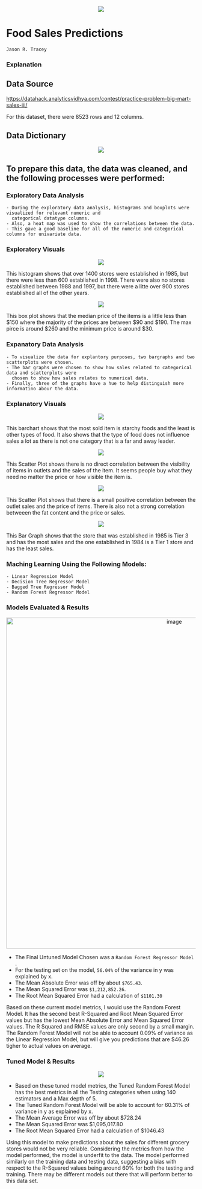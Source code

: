 <p align = "center"> 
<img src = "https://user-images.githubusercontent.com/20051049/230511260-8e4ed48a-e65b-4b11-876e-35ee484ab605.png">
</p>

# Food Sales Predictions
`Jason R. Tracey`

### Explanation

## Data Source
https://datahack.analyticsvidhya.com/contest/practice-problem-big-mart-sales-iii/

For this dataset, there were 8523 rows and 12 columns.

## Data Dictionary

<p align = "center"> 
<img src = "https://user-images.githubusercontent.com/20051049/230511855-fced9278-a1e2-4389-8a01-e96291b48eff.png">
</p>
</n> 

## To prepare this data, the data was cleaned, and the following processes were performed:

### Exploratory Data Analysis
    - During the exploratory data analysis, histograms and boxplots were visualized for relevant numeric and 
      categorical datatype columns. 
    - Also, a heat map was used to show the correlations between the data. 
    - This gave a good baseline for all of the numeric and categorical columns for univariate data.
    
    
### Exploratory Visuals    
<p align = "center"> 
<img src = "https://user-images.githubusercontent.com/20051049/230512634-caccc7af-2827-4064-b041-5c9e8db5faee.png">
</p>  
</p> 


This histogram shows that over 1400 stores were established in 1985, but there were less than 600 established in 1998. There were also no stores established between 1988 and 1997, but there were a litte over 900 stores established all of the other years.    

<p align = "center"> 
<img src = "https://user-images.githubusercontent.com/20051049/230512851-bbc55ef3-84b8-4dc4-9654-ba21093895c4.png">
</p> 

This box plot shows that the median price of the items is a little less than $150 where the majority of the prices are between $90 and $190. The max pirce is around $260 and the minimum price is around $30.

### Expanatory Data Analysis
    - To visualize the data for explantory purposes, two bargraphs and two scatterplots were chosen.
    - The bar graphs were chosen to show how sales related to categorical data and scatterplots were 
      chosen to show how sales relates to numerical data.
    - Finally, three of the graphs have a hue to help distinguish more informatino abour the data.


### Explanatory Visuals
<p align = "center"> 
<img src = "https://user-images.githubusercontent.com/20051049/230515525-575e2eee-1a4e-44a3-82e7-594217a1b0c0.png">
</p> 
</p> 

This barchart shows that the most sold item is starchy foods and the least is other types of food. It also shows that the type of food does not influence sales a lot as there is not one category that is a far and away leader.

</p> 
<p align = "center"> 
<img src = "https://user-images.githubusercontent.com/20051049/230515733-6710d28e-86bd-4988-8af4-06eb52191178.png">
</p> 
</p> 
This Scatter Plot shows there is no direct correlation between the visibility of items in outlets and the sales of the item. It seems people buy what they need no matter the price or how visible the item is.

<p align = "center"> 
<img src = "https://user-images.githubusercontent.com/20051049/230515972-e0d52039-5b14-4c03-a293-6dc7ce38cca3.png">
</p> 

This Scatter Plot shows that there is a small positive correlation between the outlet sales and the price of items. There is also not a strong correlation betweeen the fat content and the price or sales.

<p align = "center"> 
<img src = "https://user-images.githubusercontent.com/20051049/230515995-4ab42ef7-a3b4-4e67-8f5e-c4c121c6a207.png">
</p> 

This Bar Graph shows that the store that was established in 1985 is Tier 3 and has the most sales and the one established in 1984 is a Tier 1 store and has the least sales.


### Maching Learning Using the Following Models:
    - Linear Regression Model
    - Decision Tree Regressor Model
    - Bagged Tree Regressor Model
    - Random Forest Regressor Model

### Models Evaluated & Results
<p align = "center"> 
<img width="878" alt="image" src="https://user-images.githubusercontent.com/20051049/230536078-df4f749b-ee00-4754-a58d-bff0d41a4499.png">
</p> 

- The Final Untuned Model Chosen was a `Random Forest Regressor Model` .
- For the testing set on the model, `56.04%` of the variance in y was explained by x. 
- The Mean Absolute Error was off by about `$765.43`.
- The Mean Squared Error was `$1,212,852.26`.
- The Root Mean Squared Error had a calculation of `$1101.30`
 
Based on these current model metrics, I would use the Random Forest Model. It has the second best R-Squared and Root Mean Squared Error values but has the lowest Mean Absolute Error and Mean Squared Error values. The R Squared and RMSE values are only second by a small margin. The Random Forest Model will not be able to account 0.09% of variance as the Linear Regression Model, but will give you predictions that are $46.26 tigher to actual values on average.

### Tuned Model & Results
<p align = "center"> 
<img src ="https://user-images.githubusercontent.com/20051049/230536460-bf7004f6-dccd-4539-96c4-395f5769fb4c.png">
</p> 

- Based on these tuned model metrics, the Tuned Random Forest Model has the best metrics in all the Testing categories when using 140 estimators and a Max depth of 5.
- The Tuned Random Forest Model will be able to account for 60.31% of variance in y as explained by x.
- The Mean Average Error was off by about $728.24
- The Mean Squared Error was $1,095,017.80
- The Root Mean Squared Error had a calculation of $1046.43

Using this model to make predictions about the sales for different grocery stores would not be very reliable. Considering the metrics from how the model performed, the model is underfit to the data. The model performed similarly on the training data and testing data, suggesting a bias with respect to the R-Squared values being around 60% for both the testing and training. There may be different models out there that will perform better to this data set.
